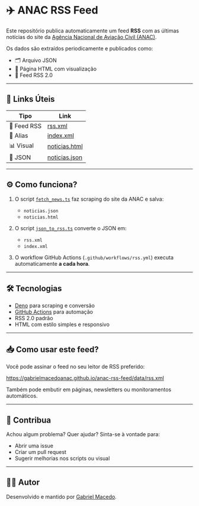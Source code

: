# ✈️ ANAC RSS Feed

Este repositório publica automaticamente um feed **RSS** com as últimas notícias do site da [Agência Nacional de Aviação Civil (ANAC)](https://www.gov.br/anac/pt-br/noticias).

Os dados são extraídos periodicamente e publicados como:

- 🗂️ Arquivo JSON
- 📰 Página HTML com visualização
- 📡 Feed RSS 2.0

---

## 📌 Links Úteis

| Tipo        | Link                                                                                   |
|-------------|-----------------------------------------------------------------------------------------|
| 🔄 Feed RSS | [rss.xml](https://gabrielmacedoanac.github.io/anac-rss-feed/data/rss.xml)              |
| 🔁 Alias    | [index.xml](https://gabrielmacedoanac.github.io/anac-rss-feed/data/index.xml)          |
| 📊 Visual   | [noticias.html](https://gabrielmacedoanac.github.io/anac-rss-feed/data/noticias.html)  |
| 📁 JSON     | [noticias.json](https://gabrielmacedoanac.github.io/anac-rss-feed/data/noticias.json)  |

---

## ⚙️ Como funciona?

1. O script [`fetch_news.ts`](deno/fetch_news.ts) faz scraping do site da ANAC e salva:
   - `noticias.json`
   - `noticias.html`

2. O script [`json_to_rss.ts`](deno/json_to_rss.ts) converte o JSON em:
   - `rss.xml`
   - `index.xml`

3. O workflow GitHub Actions (`.github/workflows/rss.yml`) executa automaticamente **a cada hora**.

---

## 🛠️ Tecnologias

- [Deno](https://deno.land/) para scraping e conversão
- [GitHub Actions](https://github.com/features/actions) para automação
- RSS 2.0 padrão
- HTML com estilo simples e responsivo

---

## 📥 Como usar este feed?

Você pode assinar o feed no seu leitor de RSS preferido:

https://gabrielmacedoanac.github.io/anac-rss-feed/data/rss.xml


Também pode embutir em páginas, newsletters ou monitoramentos automáticos.

---

## 🤝 Contribua

Achou algum problema? Quer ajudar? Sinta-se à vontade para:

- Abrir uma issue
- Criar um pull request
- Sugerir melhorias nos scripts ou visual

---

## 👨‍💼 Autor

Desenvolvido e mantido por [Gabriel Macedo](https://github.com/gabrielmacedoanac).
